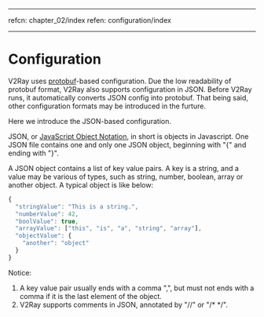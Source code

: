 * * *

refcn: chapter_02/index refen: configuration/index

* * *

# Configuration

V2Ray uses [protobuf](https://developers.google.com/protocol-buffers/)-based configuration. Due the low readability of protobuf format, V2Ray also supports configuration in JSON. Before V2Ray runs, it automatically converts JSON config into protobuf. That being said, other configuration formats may be introduced in the furture.

Here we introduce the JSON-based configuration.

JSON, or [JavaScript Object Notation](https://en.wikipedia.org/wiki/JSON), in short is objects in Javascript. One JSON file contains one and only one JSON object, beginning with "{" and ending with "}".

A JSON object contains a list of key value pairs. A key is a string, and a value may be various of types, such as string, number, boolean, array or another object. A typical object is like below:

```javascript
{
  "stringValue": "This is a string.",
  "numberValue": 42,
  "boolValue": true,
  "arrayValue": ["this", "is", "a", "string", "array"],
  "objectValue": {
    "another": "object"
  }
}
```

Notice:

1. A key value pair usually ends with a comma ",", but must not ends with a comma if it is the last element of the object.
2. V2Ray supports comments in JSON, annotated by "//" or "/\* \*/".
